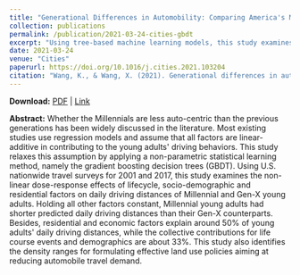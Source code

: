 ```yaml
---
title: "Generational Differences in Automobility: Comparing America's Millennials and Gen Xers Using Gradient Boosting Decision Trees"
collection: publications
permalink: /publication/2021-03-24-cities-gbdt
excerpt: "Using tree-based machine learning models, this study examines the non-linear dose-response effects of lifecycle, socio-demographic and residential factors on daily driving distances of Millennial and Gen-X young adults."
date: 2021-03-24
venue: "Cities"
paperurl: https://doi.org/10.1016/j.cities.2021.103204
citation: "Wang, K., & Wang, X. (2021). Generational differences in automobility: Comparing America's Millennials and Gen Xers using gradient boosting decision trees. <i>Cities, 114</i>, 103204."
---
```


**Download:** [PDF](https://osf.io/preprints/socarxiv/n3a9e/) \| [Link](https://doi.org/10.1016/j.cities.2021.103204)

**Abstract:**
Whether the Millennials are less auto-centric than the previous generations has been widely discussed in the literature. Most existing studies use regression models and assume that all factors are linear-additive in contributing to the young adults' driving behaviors. This study relaxes this assumption by applying a non-parametric statistical learning method, namely the gradient boosting decision trees (GBDT). Using U.S. nationwide travel surveys for 2001 and 2017, this study examines the non-linear dose-response effects of lifecycle, socio-demographic and residential factors on daily driving distances of Millennial and Gen-X young adults. Holding all other factors constant, Millennial young adults had shorter predicted daily driving distances than their Gen-X counterparts. Besides, residential and economic factors explain around 50% of young adults' daily driving distances, while the collective contributions for life course events and demographics are about 33%. This study also identifies the density ranges for formulating effective land use policies aiming at reducing automobile travel demand. 
